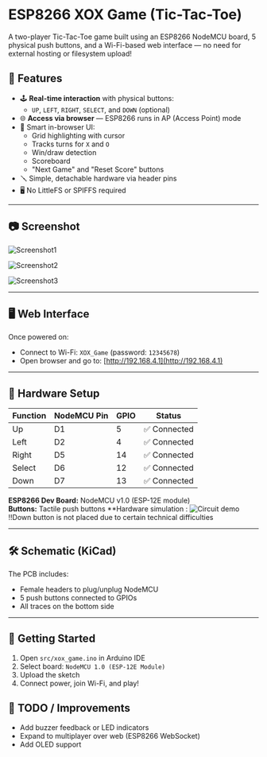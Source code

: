 # ESP8266 XOX Game (Tic-Tac-Toe)

A two-player Tic-Tac-Toe game built using an ESP8266 NodeMCU board, 5 physical push buttons, and a Wi-Fi-based web interface — no need for external hosting or filesystem upload!

## 🔧 Features

- 🕹️ **Real-time interaction** with physical buttons:
  - `UP`, `LEFT`, `RIGHT`, `SELECT`, and `DOWN` (optional)
- 🌐 **Access via browser** — ESP8266 runs in AP (Access Point) mode
- 🧠 Smart in-browser UI:
  - Grid highlighting with cursor
  - Tracks turns for `X` and `O`
  - Win/draw detection
  - Scoreboard
  - "Next Game" and "Reset Score" buttons
- 🪛 Simple, detachable hardware via header pins
- 🖥️ No LittleFS or SPIFFS required

---

## 📷 Screenshot
![Screenshot1](https://github.com/user-attachments/assets/1f43cd47-1747-493a-b590-d42e7eed33f6)

![Screenshot2](https://github.com/user-attachments/assets/d0e79774-9f99-4424-af77-95da7b71d8a2)

![Screenshot3](https://github.com/user-attachments/assets/69a96739-7fec-447d-9bbc-b853a9678548)

---

## 🖥️ Web Interface

Once powered on:
- Connect to Wi-Fi: `XOX_Game` (password: `12345678`)
- Open browser and go to: [http://192.168.4.1](http://192.168.4.1)

---

## 🔌 Hardware Setup

| Function | NodeMCU Pin | GPIO | Status |
|----------|-------------|------|--------|
| Up       | D1          | 5    | ✅ Connected |
| Left     | D2          | 4    | ✅ Connected |
| Right    | D5          | 14   | ✅ Connected |
| Select   | D6          | 12   | ✅ Connected |
| Down     | D7          | 13   | ✅ Connected |

**ESP8266 Dev Board:** NodeMCU v1.0 (ESP-12E module)  
**Buttons:** Tactile push buttons
**Hardware simulation :
![Circuit demo](https://github.com/user-attachments/assets/d023299a-a0e7-45b1-98bb-8563fd79c228)
!!Down button is not placed due to certain technical difficulties

---

## 🛠️ Schematic (KiCad)

The PCB includes:
- Female headers to plug/unplug NodeMCU
- 5 push buttons connected to GPIOs
- All traces on the bottom side

---

## 🚀 Getting Started

1. Open `src/xox_game.ino` in Arduino IDE
2. Select board: `NodeMCU 1.0 (ESP-12E Module)`
3. Upload the sketch
4. Connect power, join Wi-Fi, and play!

## 🧠 TODO / Improvements

- Add buzzer feedback or LED indicators
- Expand to multiplayer over web (ESP8266 WebSocket)
- Add OLED support
